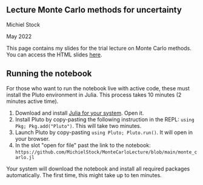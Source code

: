 ## Lecture Monte Carlo methods for uncertainty

Michiel Stock

May 2022

This page contains my slides for the trial lecture on Monte Carlo methods. You can access the HTML slides [here](monte_carlo.jl.html).

## Running the notebook

For those who want to run the notebook live with active code, these must install the Pluto environment in Julia. This process takes 10 minutes (2 minutes active time).

1. Download and install [Julia for your system](https://julialang.org/downloads/). Open it.
2. Install Pluto by copy-pasting the following instruction in the REPL: `using Pkg; Pkg.add("Pluto")`. This will take two minutes.
3. Launch Pluto by copy-pasting `using Pluto; Pluto.run()`. It will open in your browser.
4. In the slot "open for file" past the link to the notebook: `https://github.com/MichielStock/MonteCarloLecture/blob/main/monte_carlo.jl`

Your system will download the notebook and install all required packages automatically. The first time, this might take up to ten minutes.
